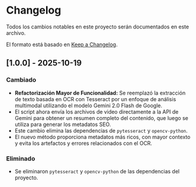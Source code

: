 # Changelog

Todos los cambios notables en este proyecto serán documentados en este archivo.

El formato está basado en [Keep a Changelog](https://keepachangelog.com/en/1.0.0/).

## [1.0.0] - 2025-10-19

### Cambiado
- **Refactorización Mayor de Funcionalidad:** Se reemplazó la extracción de texto basada en OCR con Tesseract por un enfoque de análisis multimodal utilizando el modelo Gemini 2.0 Flash de Google.
- El script ahora envía los archivos de video directamente a la API de Gemini para obtener un resumen completo del contenido, que luego se utiliza para generar los metadatos SEO.
- Este cambio elimina las dependencias de `pytesseract` y `opencv-python`.
- El nuevo método proporciona metadatos más ricos, con mayor contexto y evita los artefactos y errores relacionados con el OCR.

### Eliminado
- Se eliminaron `pytesseract` y `opencv-python` de las dependencias del proyecto.
